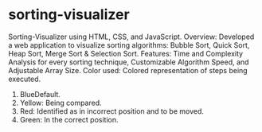 # sorting-visualizer
Sorting-Visualizer using HTML, CSS, and JavaScript. 
Overview: Developed a web application to visualize sorting algorithms: Bubble Sort, Quick Sort, Heap Sort, Merge Sort & Selection Sort.
Features: Time and Complexity Analysis for every sorting technique, Customizable Algorithm Speed, and Adjustable Array Size.
Color used:
Colored representation of steps being executed.
  1. BlueDefault.
  2. Yellow: Being compared.
  3. Red: Identified as in incorrect position and to be moved.
  4. Green: In the correct position.

